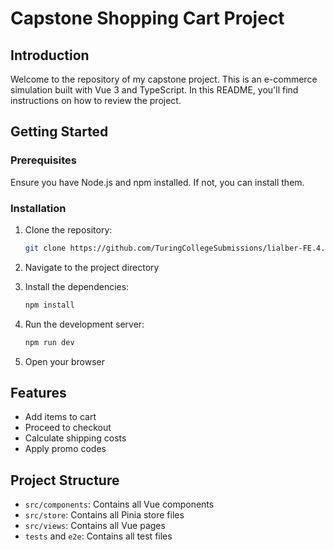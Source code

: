 # Capstone Shopping Cart Project

## Introduction

Welcome to the repository of my capstone project. This is an e-commerce simulation built with Vue 3 and TypeScript. In this README, you'll find instructions on how to review the project.

## Getting Started

### Prerequisites

Ensure you have Node.js and npm installed. If not, you can install them.

### Installation

1. Clone the repository:
    ```bash
    git clone https://github.com/TuringCollegeSubmissions/lialber-FE.4.git
    ```

2. Navigate to the project directory

3. Install the dependencies:
    ```bash
    npm install
    ```

4. Run the development server:
    ```bash
    npm run dev
    ```

5. Open your browser

## Features

- Add items to cart
- Proceed to checkout
- Calculate shipping costs
- Apply promo codes

## Project Structure

- `src/components`: Contains all Vue components
- `src/store`: Contains all Pinia store files
- `src/views`: Contains all Vue pages
- `tests` and `e2e`: Contains all test files


